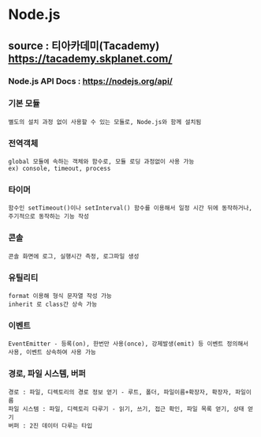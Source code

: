 # Node.js

## source : 티아카데미(Tacademy) https://tacademy.skplanet.com/

### Node.js API Docs : https://nodejs.org/api/

### 기본 모듈
    별도의 설치 과정 없이 사용할 수 있는 모듈로, Node.js와 함께 설치됨

### 전역객체
    global 모듈에 속하는 객체와 함수로, 모듈 로딩 과정없이 사용 가능
    ex) console, timeout, process

### 타이머
    함수인 setTimeout()이나 setInterval() 함수를 이용해서 일정 시간 뒤에 동작하거나, 주기적으로 동작하는 기능 작성

### 콘솔
    콘솔 화면에 로그, 실행시간 측정, 로그파일 생성

### 유틸리티
    format 이용해 형식 문자열 작성 가능
    inherit 로 class간 상속 가능

### 이벤트
    EventEmitter - 등록(on), 한번만 사용(once), 강제발생(emit) 등 이벤트 정의해서 사용, 이벤트 상속하여 사용 가능

### 경로, 파일 시스템, 버퍼
    경로 : 파일, 디렉토리의 경로 정보 얻기 - 루트, 폴더, 파일이름+확장자, 확장자, 파일이름
    파일 시스템 : 파일, 디렉토리 다루기 - 읽기, 쓰기, 접근 확인, 파일 목록 얻기, 상태 얻기
    버퍼 : 2진 데이터 다루는 타입

